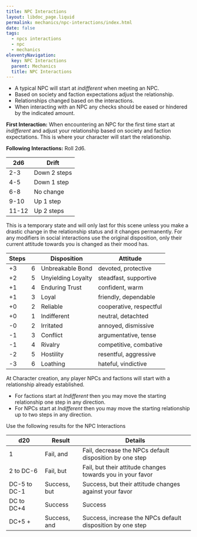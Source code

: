 ```yaml
---
title: NPC Interactions
layout: libdoc_page.liquid
permalink: mechanics/npc-interactions/index.html
date: false
tags:
  - npcs interactions
  - npc
  - mechanics
eleventyNavigation:
  key: NPC Interactions
  parent: Mechanics
  title: NPC Interactions
---
```


- A typical NPC will start at _indifferent_ when meeting an NPC.
- Based on society and faction expectations adjust the relationship.
- Relationships changed based on the interactions.
- When interacting with an NPC any checks should be eased or hindered by the indicated amount.

**First Interaction:** When encountering an NPC for the first time start at _indifferent_ and adjust your relationship based on society and faction expectations. This is where your character will start the relationship.

**Following Interactions:** Roll 2d6.

| 2d6   | Drift        |
| ----- | ------------ |
| 2-3   | Down 2 steps |
| 4-5   | Down 1 step  |
| 6-8   | No change    |
| 9-10  | Up 1 step    |
| 11-12 | Up 2 steps   |

This is a temporary state and will only last for this scene unless you make a drastic change in the relationship status and it changes permanently. For any modifiers in social interactions use the original disposition, only their current attitude towards you is changed as their mood has.

| Steps |     | Disposition        | Attitude                |
| ----- | --- | ------------------ | ----------------------- |
| +3    | 6   | Unbreakable Bond   | devoted, protective     |
| +2    | 5   | Unyielding Loyalty | steadfast, supportive   |
| +1    | 4   | Enduring Trust     | confident, warm         |
| +1    | 3   | Loyal              | friendly, dependable    |
| +0    | 2   | Reliable           | cooperative, respectful |
| +0    | 1   | Indifferent        | neutral, detachted      |
| -0    | 2   | Irritated          | annoyed, dismissive     |
| -1    | 3   | Conflict           | argumentative, tense    |
| -1    | 4   | Rivalry            | competitive, combative  |
| -2    | 5   | Hostility          | resentful, aggressive   |
| -3    | 6   | Loathing           | hateful, vindictive     |

At Character creation, any player NPCs and factions will start with a relationship already established.

- For factions start at _Indifferent_ then you may move the starting relationship one step in any direction.
- For NPCs start at _Indifferent_ then you may move the starting relationship up to two steps in any direction.

Use the following results for the NPC Interactions

| d20          | Result       | Details                                                    |
| ------------ | ------------ | ---------------------------------------------------------- |
| 1            | Fail, and    | Fail, decrease the NPCs default disposition by one step    |
| 2 to DC-6    | Fail, but    | Fail, but their attitude changes towards you in your favor |
| DC-5 to DC-1 | Success, but | Success, but their attitude changes against your favor     |
| DC to DC+4   | Success      | Success                                                    |
| DC+5 +       | Success, and | Success, increase the NPCs default disposition by one step |
